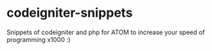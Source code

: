 # codeigniter-snippets
Snippets of codeigniter and php for ATOM to increase your speed of programming x1000 :)
